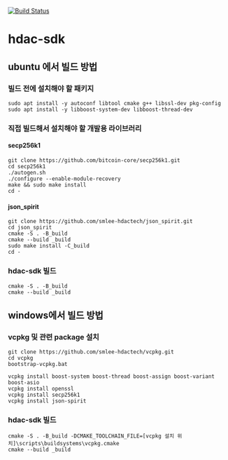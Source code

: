 [![Build Status](https://travis-ci.org/smlee-hdactech/hdac-sdk.svg?branch=master)](https://travis-ci.org/smlee-hdactech/hdac-sdk)

# hdac-sdk

## ubuntu 에서 빌드 방법

### 빌드 전에 설치해야 할 패키지
```
sudo apt install -y autoconf libtool cmake g++ libssl-dev pkg-config
sudo apt install -y libboost-system-dev libboost-thread-dev
```

### 직접 빌드해서 설치해야 할 개발용 라이브러리

#### secp256k1
```
git clone https://github.com/bitcoin-core/secp256k1.git
cd secp256k1
./autogen.sh
./configure --enable-module-recovery
make && sudo make install
cd -
```

#### json_spirit
```
git clone https://github.com/smlee-hdactech/json_spirit.git
cd json_spirit
cmake -S . -B_build
cmake --build _build
sudo make install -C_build
cd -
```

### hdac-sdk 빌드
```
cmake -S . -B_build
cmake --build _build
```

## windows에서 빌드 방법

### vcpkg 및 관련 package 설치
```
git clone https://github.com/smlee-hdactech/vcpkg.git
cd vcpkg
bootstrap-vcpkg.bat

vcpkg install boost-system boost-thread boost-assign boost-variant boost-asio
vcpkg install openssl
vcpkg install secp256k1
vcpkg install json-spirit
```

### hdac-sdk 빌드
```
cmake -S . -B_build -DCMAKE_TOOLCHAIN_FILE=[vcpkg 설치 위치]\scripts\buildsystems\vcpkg.cmake
cmake --build _build
```
